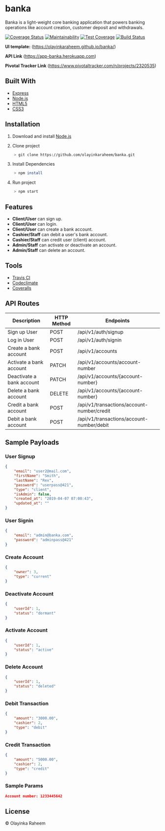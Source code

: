 # banka

Banka is a light-weight core banking application that powers banking operations like account creation, customer deposit and withdrawals.

[![Coverage Status](https://coveralls.io/repos/github/olayinkaraheem/banka/badge.svg?branch=develop)](https://coveralls.io/github/olayinkaraheem/banka?branch=develop) [![Maintainability](https://api.codeclimate.com/v1/badges/8839f1b0d014ba8c6bd8/maintainability)](https://codeclimate.com/github/olayinkaraheem/banka/maintainability) [![Test Coverage](https://api.codeclimate.com/v1/badges/8839f1b0d014ba8c6bd8/test_coverage)](https://codeclimate.com/github/olayinkaraheem/banka/test_coverage) [![Build Status](https://travis-ci.org/olayinkaraheem/banka.svg?branch=develop)](https://travis-ci.org/olayinkaraheem/banka)

**UI template:** (https://olayinkaraheem.github.io/banka/)

**API Link** (https://app-banka.herokuapp.com)

**Pivotal Tracker Link** (https://www.pivotaltracker.com/n/projects/2320535)

## Built With

- [Express](https://expressjs.com)
- [Node.js](https://nodejs.org/en/)
- [HTML5]()
- [CSS3]()

## Installation

1. Download and install [Node.js](https://nodejs.org/en/)

1. Clone project

```bash
    > git clone https://github.com/olayinkaraheem/banka.git
```
3. Install Dependencies

```bash
    > npm install
```
4. Run project
```bash
    > npm start
```

## Features

- **Client/User** can sign up.
- **Client/User** can login.
- **Client/User** can create a bank account.
- **Cashier/Staff** can debit a user's bank account.
- **Cashier/Staff** can credit user (client) account.
- **Admin/Staff** can activate or deactivate an account.
- **Admin/Staff** can delete an account.

## Tools
- [Travis CI](https://travis-ci.org)
- [Codeclimate](https://codeclimate.com)
- [Coveralls](https://coveralls.io)

## API Routes

| Description        | HTTP Method | Endpoints                               |
| ----------------------- | ----------- | ------------------------------------ |
|       Sign up User        | POST        | /api/v1/auth/signup                  |
|        Log in User        | POST        | /api/v1/auth/signin                  |
|   Create a bank account   | POST        | /api/v1/accounts                     |
|  Activate a bank account  | PATCH       | /api/v1/accounts/account-number      |
| Deactivate a bank account | PATCH       | /api/v1/accounts/{account-number}    |
|   Delete a bank account   | DELETE      | /api/v1/accounts/{account-number}    |
|   Credit a bank account   | POST        | /api/v1/transactions/account-number/credit |
|   Debit a bank account    | POST         | /api/v1/transactions/account-number/debit |

## Sample Payloads
### User Signup
```json
{
    "email": "user2@mail.com",
    "firstName": "Smith",
    "lastName": "Rex",
    "password": "userpass@421",
    "type": "client",
    "isAdmin": false,
    "created_at": "2019-04-07 07:00:43",
    "updated_at": ""
}
```
### User Signin
```json
{
    "email": "admin@banka.com",
    "password": "adminpass@421"
}
```
### Create Account
```json
{
    "owner": 3,
    "type": "current"
}
```
### Deactivate Account
```json
{
    "userId": 1,
    "status": "dormant"
}
```
### Activate Account
```json
{
    "userId": 1,
    "status": "active"
}
```
### Delete Account
```json
{
    "userId": 1,
    "status": "deleted"
}
```
### Debit Transaction
```json
{
    "amount": "3000.00",
    "cashier": 2,
    "type": "debit"
}
```
### Credit Transaction
```json
{
    "amount": "5000.00",
    "cashier": 2,
    "type": "credit"
}
```
### Sample Params
```json
Account number: 1233445642
```


## License

&copy; Olayinka Raheem